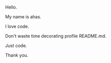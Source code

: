 Hello.

My name is ahas.

I love code.

Don't waste time decorating profile README.md.

Just code.

Thank you.
